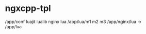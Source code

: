 ngxcpp-tpl
==========


/app/conf  luajit  lualib  nginx lua
/app/lua/m1 m2 m3
/app/nginx/lua -> /app/lua
